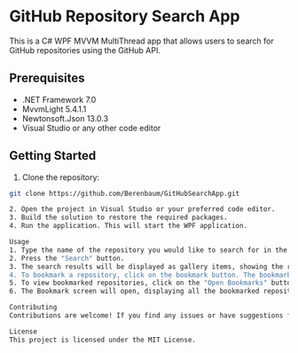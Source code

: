 # GitHub Repository Search App

This is a C# WPF MVVM MultiThread app that allows users to search for GitHub repositories using the GitHub API.

## Prerequisites

- .NET Framework 7.0
- MvvmLight 5.4.1.1
- Newtonsoft.Json 13.0.3
- Visual Studio or any other code editor

## Getting Started

1. Clone the repository:
```bash
git clone https://github.com/Berenbaum/GitHubSearchApp.git

2. Open the project in Visual Studio or your preferred code editor.
3. Build the solution to restore the required packages.
4. Run the application. This will start the WPF application.

Usage
1. Type the name of the repository you would like to search for in the search box.
2. Press the "Search" button.
3. The search results will be displayed as gallery items, showing the repository name, owner's avatar, and a bookmark button.
4. To bookmark a repository, click on the bookmark button. The bookmarked repository will be stored in the user's session.
5. To view bookmarked repositories, click on the "Open Bookmarks" button.
6. The Bookmark screen will open, displaying all the bookmarked repositories.

Contributing
Contributions are welcome! If you find any issues or have suggestions for improvements, please feel free to open an issue or submit a pull request.

License
This project is licensed under the MIT License.
